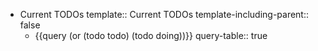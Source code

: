 - Current TODOs
  template:: Current TODOs
  template-including-parent:: false
	- {{query (or (todo todo) (todo doing))}}
	  query-table:: true